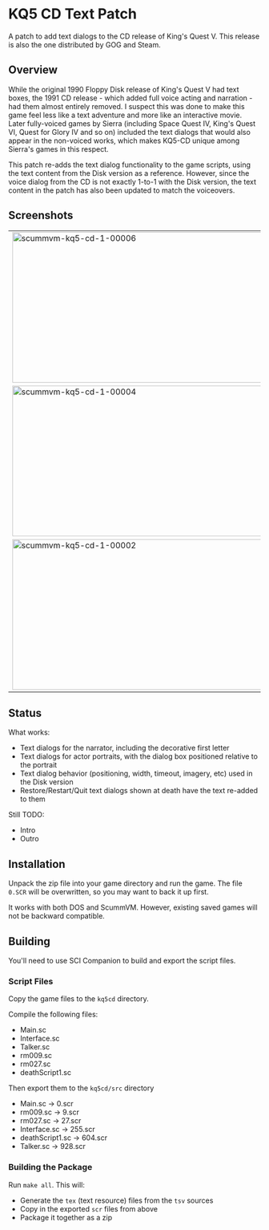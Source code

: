 # KQ5 CD Text Patch #

A patch to add text dialogs to the CD release of King's Quest V. This release is also the one distributed by GOG and Steam.

## Overview ##

While the original 1990 Floppy Disk release of King's Quest V had text boxes, the 1991 CD release - which added full voice acting and narration - had them almost entirely removed. I suspect this was done to make this game feel less like a text adventure and more like an interactive movie. Later fully-voiced games by Sierra (including Space Quest IV, King's Quest VI, Quest for Glory IV and so on) included the text dialogs that would also appear in the non-voiced works, which makes KQ5-CD unique among Sierra's games in this respect.

This patch re-adds the text dialog functionality to the game scripts, using the text content from the Disk version as a reference. However, since the voice dialog from the CD is not exactly 1-to-1 with the Disk version, the text content in the patch has also been updated to match the voiceovers.

## Screenshots ##

<table style="border: none">
  <tr>
    <td>
      <img width="515" height="300" alt="scummvm-kq5-cd-1-00006" src="https://github.com/user-attachments/assets/0d838634-3d48-4f65-8124-f95860928257" />
    </td>
    <td>
      <img width="515" height="300" alt="scummvm-kq5-cd-1-00005" src="https://github.com/user-attachments/assets/6e52b889-da4a-489a-83f2-73388c86ef16" />
    </td>
  </tr>
  <tr>
    <td>
      <img width="515" height="300" alt="scummvm-kq5-cd-1-00004" src="https://github.com/user-attachments/assets/d450d826-1b7f-45b3-a771-39631eb01c36" />
    </td>
    <td>
      <img width="515" height="300" alt="scummvm-kq5-cd-1-00000" src="https://github.com/user-attachments/assets/e799eaf6-d770-49c8-b471-7102fbc2234d" />
    </td>
  </tr>
  <tr>
    <td>
      <img width="515" height="300" alt="scummvm-kq5-cd-1-00002" src="https://github.com/user-attachments/assets/cb4bc06c-d085-4cc1-9181-e10313808dce" />
    </td>
    <td>
      <img width="515" height="300" alt="scummvm-kq5-cd-1-00001" src="https://github.com/user-attachments/assets/496b0ad3-9ef2-4bea-8553-be55ab114642" />
    </td>
  </tr>
</table>

## Status ##

What works:

* Text dialogs for the narrator, including the decorative first letter
* Text dialogs for actor portraits, with the dialog box positioned relative to the portrait
* Text dialog behavior (positioning, width, timeout, imagery, etc) used in the Disk version
* Restore/Restart/Quit text dialogs shown at death have the text re-added to them

Still TODO:
* Intro
* Outro

## Installation ##

Unpack the zip file into your game directory and run the game. The file `0.SCR` will be overwritten, so you may want to back it up first.

It works with both DOS and ScummVM. However, existing saved games will not be backward compatible.

## Building ##

You'll need to use SCI Companion to build and export the script files.

### Script Files ###

Copy the game files to the `kq5cd` directory.

Compile the following files:
* Main.sc
* Interface.sc
* Talker.sc
* rm009.sc
* rm027.sc
* deathScript1.sc

Then export them to the `kq5cd/src` directory
* Main.sc -> 0.scr
* rm009.sc -> 9.scr
* rm027.sc -> 27.scr
* Interface.sc -> 255.scr
* deathScript1.sc -> 604.scr
* Talker.sc -> 928.scr

### Building the Package ###

Run `make all`. This will:
* Generate the `tex` (text resource) files from the `tsv` sources
* Copy in the exported `scr` files from above
* Package it together as a zip

